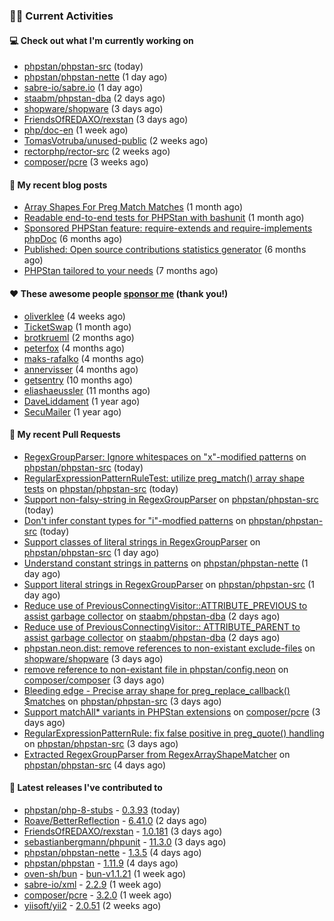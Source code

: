 ### 👨‍💻 Current Activities


#### 💻 Check out what I'm currently working on

- [phpstan/phpstan-src](https://github.com/phpstan/phpstan-src) (today)
- [phpstan/phpstan-nette](https://github.com/phpstan/phpstan-nette) (1 day ago)
- [sabre-io/sabre.io](https://github.com/sabre-io/sabre.io) (1 day ago)
- [staabm/phpstan-dba](https://github.com/staabm/phpstan-dba) (2 days ago)
- [shopware/shopware](https://github.com/shopware/shopware) (3 days ago)
- [FriendsOfREDAXO/rexstan](https://github.com/FriendsOfREDAXO/rexstan) (3 days ago)
- [php/doc-en](https://github.com/php/doc-en) (1 week ago)
- [TomasVotruba/unused-public](https://github.com/TomasVotruba/unused-public) (2 weeks ago)
- [rectorphp/rector-src](https://github.com/rectorphp/rector-src) (2 weeks ago)
- [composer/pcre](https://github.com/composer/pcre) (3 weeks ago)


#### 📜 My recent blog posts

- [Array Shapes For Preg Match Matches](https://staabm.github.io/2024/07/05/array-shapes-for-preg-match-matches.html) (1 month ago)
- [Readable end-to-end tests for PHPStan with bashunit](https://staabm.github.io/2024/06/28/readable-phpstan-end-to-end-tests-with-bashunit.html) (1 month ago)
- [Sponsored PHPStan feature: require-extends and require-implements phpDoc](https://staabm.github.io/2024/01/15/phpstan-require-extends-implements.html) (6 months ago)
- [Published: Open source contributions statistics generator](https://staabm.github.io/2024/01/10/oss-contribs-published.html) (6 months ago)
- [PHPStan tailored to your needs](https://staabm.github.io/2024/01/01/phpstan-customizing.html) (7 months ago)


#### ❤️ These awesome people [sponsor me](https://github.com/sponsors/staabm) (thank you!)

- [oliverklee](https://github.com/oliverklee) (4 weeks ago)
- [TicketSwap](https://github.com/TicketSwap) (1 month ago)
- [brotkrueml](https://github.com/brotkrueml) (2 months ago)
- [peterfox](https://github.com/peterfox) (4 months ago)
- [maks-rafalko](https://github.com/maks-rafalko) (4 months ago)
- [annervisser](https://github.com/annervisser) (4 months ago)
- [getsentry](https://github.com/getsentry) (10 months ago)
- [eliashaeussler](https://github.com/eliashaeussler) (11 months ago)
- [DaveLiddament](https://github.com/DaveLiddament) (1 year ago)
- [SecuMailer](https://github.com/SecuMailer) (1 year ago)


#### 🔨 My recent Pull Requests

- [RegexGroupParser: Ignore whitespaces on &#34;x&#34;-modified patterns](https://github.com/phpstan/phpstan-src/pull/3291) on [phpstan/phpstan-src](https://github.com/phpstan/phpstan-src) (today)
- [RegularExpressionPatternRuleTest: utilize preg_match() array shape tests](https://github.com/phpstan/phpstan-src/pull/3290) on [phpstan/phpstan-src](https://github.com/phpstan/phpstan-src) (today)
- [Support non-falsy-string in RegexGroupParser](https://github.com/phpstan/phpstan-src/pull/3289) on [phpstan/phpstan-src](https://github.com/phpstan/phpstan-src) (today)
- [Don&#39;t infer constant types for &#34;i&#34;-modfied patterns](https://github.com/phpstan/phpstan-src/pull/3288) on [phpstan/phpstan-src](https://github.com/phpstan/phpstan-src) (today)
- [Support classes of literal strings in RegexGroupParser](https://github.com/phpstan/phpstan-src/pull/3285) on [phpstan/phpstan-src](https://github.com/phpstan/phpstan-src) (1 day ago)
- [Understand constant strings in patterns](https://github.com/phpstan/phpstan-nette/pull/154) on [phpstan/phpstan-nette](https://github.com/phpstan/phpstan-nette) (1 day ago)
- [Support literal strings in RegexGroupParser](https://github.com/phpstan/phpstan-src/pull/3284) on [phpstan/phpstan-src](https://github.com/phpstan/phpstan-src) (1 day ago)
- [Reduce use of PreviousConnectingVisitor::ATTRIBUTE_PREVIOUS to assist garbage collector](https://github.com/staabm/phpstan-dba/pull/671) on [staabm/phpstan-dba](https://github.com/staabm/phpstan-dba) (2 days ago)
- [Reduce use of PreviousConnectingVisitor:: ATTRIBUTE_PARENT to assist garbage collector](https://github.com/staabm/phpstan-dba/pull/670) on [staabm/phpstan-dba](https://github.com/staabm/phpstan-dba) (2 days ago)
- [phpstan.neon.dist: remove references to non-existant exclude-files](https://github.com/shopware/shopware/pull/3826) on [shopware/shopware](https://github.com/shopware/shopware) (3 days ago)
- [remove reference to non-existant file in phpstan/config.neon](https://github.com/composer/composer/pull/12069) on [composer/composer](https://github.com/composer/composer) (3 days ago)
- [Bleeding edge - Precise array shape for preg_replace_callback() $matches](https://github.com/phpstan/phpstan-src/pull/3281) on [phpstan/phpstan-src](https://github.com/phpstan/phpstan-src) (3 days ago)
- [Support matchAll* variants in PHPStan extensions](https://github.com/composer/pcre/pull/32) on [composer/pcre](https://github.com/composer/pcre) (3 days ago)
- [RegularExpressionPatternRule: fix false positive in preg_quote() handling](https://github.com/phpstan/phpstan-src/pull/3280) on [phpstan/phpstan-src](https://github.com/phpstan/phpstan-src) (3 days ago)
- [Extracted RegexGroupParser from RegexArrayShapeMatcher](https://github.com/phpstan/phpstan-src/pull/3278) on [phpstan/phpstan-src](https://github.com/phpstan/phpstan-src) (4 days ago)


#### 🔭 Latest releases I've contributed to

- [phpstan/php-8-stubs](https://github.com/phpstan/php-8-stubs) - [0.3.93](https://github.com/phpstan/php-8-stubs/releases/tag/0.3.93) (today)
- [Roave/BetterReflection](https://github.com/Roave/BetterReflection) - [6.41.0](https://github.com/Roave/BetterReflection/releases/tag/6.41.0) (2 days ago)
- [FriendsOfREDAXO/rexstan](https://github.com/FriendsOfREDAXO/rexstan) - [1.0.181](https://github.com/FriendsOfREDAXO/rexstan/releases/tag/1.0.181) (3 days ago)
- [sebastianbergmann/phpunit](https://github.com/sebastianbergmann/phpunit) - [11.3.0](https://github.com/sebastianbergmann/phpunit/releases/tag/11.3.0) (3 days ago)
- [phpstan/phpstan-nette](https://github.com/phpstan/phpstan-nette) - [1.3.5](https://github.com/phpstan/phpstan-nette/releases/tag/1.3.5) (4 days ago)
- [phpstan/phpstan](https://github.com/phpstan/phpstan) - [1.11.9](https://github.com/phpstan/phpstan/releases/tag/1.11.9) (4 days ago)
- [oven-sh/bun](https://github.com/oven-sh/bun) - [bun-v1.1.21](https://github.com/oven-sh/bun/releases/tag/bun-v1.1.21) (1 week ago)
- [sabre-io/xml](https://github.com/sabre-io/xml) - [2.2.9](https://github.com/sabre-io/xml/releases/tag/2.2.9) (1 week ago)
- [composer/pcre](https://github.com/composer/pcre) - [3.2.0](https://github.com/composer/pcre/releases/tag/3.2.0) (1 week ago)
- [yiisoft/yii2](https://github.com/yiisoft/yii2) - [2.0.51](https://github.com/yiisoft/yii2/releases/tag/2.0.51) (2 weeks ago)
